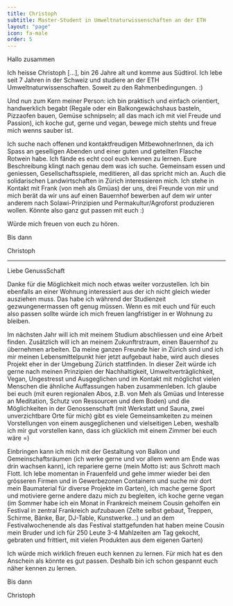 ```yaml
---
title: Christoph
subtitle: Master-Student in Umweltnaturwissenschaften an der ETH
layout: "page"
icon: fa-male
order: 5
---
```


Hallo zusammen 



Ich heisse Christoph [...], bin 26 Jahre alt und komme aus Südtirol. Ich lebe seit 7 Jahren in der Schweiz und studiere an der ETH Umweltnaturwissenschaften. Soweit zu den Rahmenbedingungen. :) 



Und nun zum Kern meiner Person: ich bin praktisch und einfach orientiert, handwerklich begabt (Regale oder ein Balkongewächshaus basteln, Pizzaofen bauen, Gemüse schnipseln; all das mach ich mit viel Freude und Passion), ich koche gut, gerne und vegan, bewege mich stehts und freue mich wenns sauber ist. 



Ich suche nach offenen und kontaktfreudigen MitbewohnerInnen, da ich Spass an geselligen Abenden und einer guten und geteilten Flasche Rotwein habe. Ich fände es echt cool euch kennen zu lernen. Eure Beschreibung klingt nach genau dem was ich suche. Gemeinsam essen und geniessen, Gesellschaftsspiele, meditieren, all das spricht mich an. Auch die solidarischen Landwirtschaften in Zürich interessieren mich. Ich stehe in Kontakt mit Frank (von meh als Gmüas) der uns, drei Freunde von mir und mich berät da wir uns auf einen Bauernhof bewerben auf dem wir unter anderem nach Solawi-Prinzipien und Permakultur/Agroforst produzieren wollen. Könnte also ganz gut passen mit euch :) 



Würde mich freuen von euch zu hören. 



Bis dann 

Christoph

---

Liebe GenussSchaft

 

Danke für die Möglichkeit mich noch etwas weiter vorzustellen. Ich bin ebenfalls an einer Wohnung interessiert aus der ich nicht gleich wieder ausziehen muss. Das habe ich während der Studienzeit gezwungenermassen oft genug müssen. Wenn es mit euch und für euch also passen sollte würde ich mich freuen langfristiger in er Wohnung zu bleiben.

Im nächsten Jahr will ich mit meinem Studium abschliessen und eine Arbeit finden. Zusätzlich will ich an meinem Zukunftrstraum, einen Bauernhof zu übernehmen arbeiten. Da meine ganzen Freunde hier in Zürich sind und ich mir meinen Lebensmittelpunkt hier jetzt aufgebaut habe, wird auch dieses Projekt eher in der Umgebung Zürich stattfinden. In dieser Zeit würde ich gerne nach meinen Prinzipien der Nachhaltigkeit, Umweltverträglichkeit, Vegan, Ungestresst und Ausgeglichen und im Kontakt mit möglichst vielen Menschen die ähnliche Auffassungen haben zusammenleben. Ich glaube bei euch (mit euren regionalen Abos, z.B. von Meh als Gmüas und Interesse an Meditation, Schutz von Ressourcen und dem Boden) und die Möglichkeiten in der Genossenschaft (mit Werkstatt und Sauna, zwei unverzichtbare Orte für mich) gibt es viele Gemeinsamkeiten zu meinen Vorstellungen von einem ausgeglichenen und vielseitigen Leben, weshalb ich mir gut vorstellen kann, dass ich glücklich mit einem Zimmer bei euch wäre =)

 

Einbringen kann ich mich mit der Gestaltung von Balkon und Gemeinschaftsräumen (ich werke gerne und vor allem wenn am Ende was drin wachsen kann), ich repariere gerne (mein Motto ist: aus Schrott mach Flott. Ich lebe momentan in Frauenfeld und gehe immer wieder bei den grösseren Firmen und in Gewerbezonen Containern und suche mir dort mein Baumaterial für diverse Projekte im Garten), ich mache gerne Sport und motiviere gerne andere dazu mich zu begleiten, ich koche gerne vegan (im Sommer habe ich ein Monat in Frankreich meinem Cousin geholfen ein Festival in zentral Frankreich aufzubauen (Zelte selbst gebaut, Treppen, Schirme, Bänke, Bar, DJ-Table, Kunstwerke…) und an dem Festivalwochenende als das Festival stattgefunden hat haben meine Cousin mein Bruder und ich für 250 Leute 3-4 Mahlzeiten am Tag gekocht, gebraten und frittiert, mit vielen Produkten aus dem eigenen Garten)

 

Ich würde mich wirklich freuen euch kennen zu lernen. Für mich hat es den Anschein als könnte es gut passen. Deshalb bin ich schon gespannt euch näher kennen zu lernen.

 

Bis dann

Christoph
